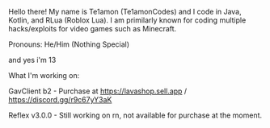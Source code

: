 Hello there! My name is Te1amon (Te1amonCodes) and I code in Java, Kotlin, and RLua (Roblox Lua). I am primilarly known for coding multiple hacks/exploits for video games such as Minecraft.

Pronouns: He/Him (Nothing Special)

and yes i'm 13

What I'm working on:

GavClient b2 - Purchase at https://lavashop.sell.app / https://discord.gg/r9c67yY3aK

Reflex v3.0.0 - Still working on rn, not available for purchase at the moment.
